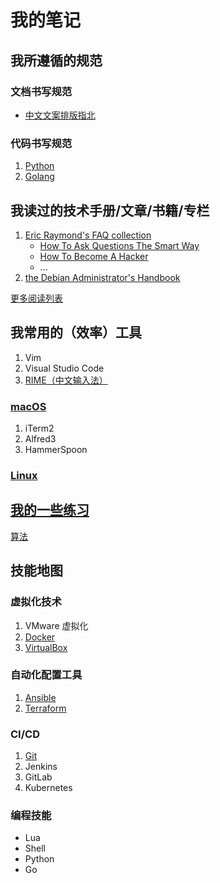 # 我的笔记

## 我所遵循的规范

### 文档书写规范

- [中文文案排版指北](https://github.com/sparanoid/chinese-copywriting-guidelines)

### 代码书写规范

1. [Python](https://peps.python.org/pep-0008/)
1. [Golang](./Go-Code-Style-Guide.md)

## 我读过的技术手册/文章/书籍/专栏

1. [Eric Raymond's FAQ collection](http://www.catb.org/~esr/faqs/)
    - [How To Ask Questions The Smart Way](http://www.catb.org/~esr/faqs/smart-questions.html)
    - [How To Become A Hacker](http://www.catb.org/~esr/faqs/hacker-howto.html)
    - ...
1. [the Debian Administrator's Handbook](https://debian-handbook.info/)

[更多阅读列表](./ReadingList.md)

## 我常用的（效率）工具

1. Vim
1. Visual Studio Code
1. [RIME（中文输入法）](https://rime.im/)

### [macOS](./macOS.md)

1. iTerm2
1. Alfred3
1. HammerSpoon

### [Linux](./Debian.md)

## [我的一些练习](./exercises/)

[算法](./Algo.md)

## 技能地图

### 虚拟化技术

1. VMware 虚拟化
1. [Docker](./Docker.md)
1. [VirtualBox](./VirtualBox.md)

### 自动化配置工具

1. [Ansible](./Ansible.md)
1. [Terraform]()

### CI/CD

1. [Git](./Git-FAQ.md)
1. Jenkins
1. GitLab
1. Kubernetes

### 编程技能

- Lua
- Shell
- Python
- Go
